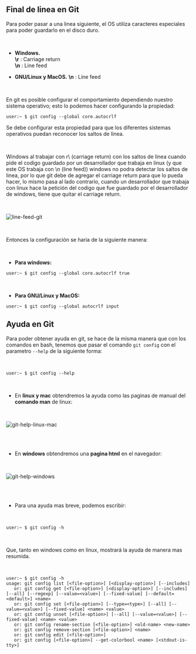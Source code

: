## Final de linea en Git

Para poder pasar a una linea siguiente, el OS utiliza caracteres especiales para poder guardarlo en el disco duro.

<br>

- **Windows.**  
  **\r** : Carriage return  
  **\n** : Line feed

- **GNU/Linux y MacOS.** 
  **\n** : Line feed

<br>

En git es posible configurar el comportamiento dependiendo nuestro sistema operativo; esto lo podemos hacer configurando la propiedad:

```console
user:~ $ git config --global core.autocrlf
```

Se debe configurar esta propiedad para que los diferentes sistemas operativos puedan reconocer los saltos de línea.  

<br>

Windows al trabajar con r\ (carriage return) con los saltos de linea cuando pide el codigo guardado por un desarrollador que trabaja en linux (y que este OS trabaja con \n (line feed)) windows no podra detectar los saltos de linea, por lo que git debe de agregar el carriage return para que lo pueda hacer, lo mismo pasa al lado contrario, cuando un desarrollador que trabaja con linux hace la petición del codigo que fue guardado por el desarrollador de windows, tiene que quitar el carriage return.

<br>

![line-feed-git](.imagenes/git-line-feed.png)

<br>

Entonces la configuración se haria de la siguiente manera:

<br>

- **Para windows:**

```console
user:~ $ git config --global core.autocrlf true
```

<br>

- **Para GNU/Linux y MacOS:**

```console
user:~ $ git config --global autocrlf input
```

## Ayuda en Git

Para poder obtener ayuda en git, se hace de la misma manera que con los comandos en bash, tenemos que pasar el comando `git config` con el parametro `--help` de la siguiente forma:

<br>

```console
user:~ $ git config --help
```

<br>

- En **linux y mac** obtendremos la ayuda como las paginas de manual del **comando man** de linux:

<br>

![git-help-linux-mac](.imagenes/git-help-linux-mac.png)

<br>
<br>

- En **windows** obtendremos una **pagina html** en el navegador:

<br>

![git-help-windows](.imagenes/git-help-windows.png)

<br>
<br>

- Para una ayuda mas breve, podemos escribir:
  
<br>

```console
user:~ $ git config -h

```
<br>

Que, tanto en windows como en linux, mostrará la ayuda de manera mas resumida.

<br>

```console
user:~ $ git config -h
usage: git config list [<file-option>] [<display-option>] [--includes]
   or: git config get [<file-option>] [<display-option>] [--includes] [--all] [--regexp] [--value=<value>] [--fixed-value] [--default=<default>] <name>
   or: git config set [<file-option>] [--type=<type>] [--all] [--value=<value>] [--fixed-value] <name> <value>
   or: git config unset [<file-option>] [--all] [--value=<value>] [--fixed-value] <name> <value>
   or: git config rename-section [<file-option>] <old-name> <new-name>
   or: git config remove-section [<file-option>] <name>
   or: git config edit [<file-option>]
   or: git config [<file-option>] --get-colorbool <name> [<stdout-is-tty>]
```